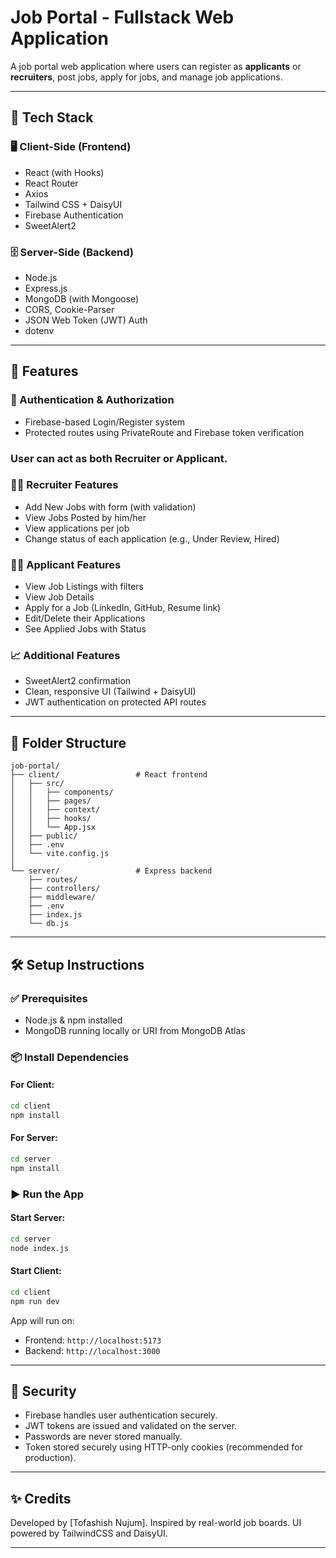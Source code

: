 
# Job Portal - Fullstack Web Application

A job portal web application where users can register as **applicants** or **recruiters**, post jobs, apply for jobs, and manage job applications.

---

## 🚀 Tech Stack

### 🖥️ Client-Side (Frontend)

* React (with Hooks)
* React Router
* Axios
* Tailwind CSS + DaisyUI
* Firebase Authentication
* SweetAlert2

### 🗄️ Server-Side (Backend)

* Node.js
* Express.js
* MongoDB (with Mongoose)
* CORS, Cookie-Parser
* JSON Web Token (JWT) Auth
* dotenv

---

## 📂 Features

### 👥 Authentication & Authorization

* Firebase-based Login/Register system
* Protected routes using PrivateRoute and Firebase token verification

### User can act as both Recruiter or Applicant.

### 🧑‍💼 Recruiter Features

* Add New Jobs with form (with validation)
* View Jobs Posted by him/her
* View applications per job
* Change status of each application (e.g., Under Review, Hired)

### 👨‍🎓 Applicant Features

* View Job Listings with filters
* View Job Details
* Apply for a Job (LinkedIn, GitHub, Resume link)
* Edit/Delete their Applications
* See Applied Jobs with Status

### 📈 Additional Features

* SweetAlert2 confirmation
* Clean, responsive UI (Tailwind + DaisyUI)
* JWT authentication on protected API routes

---

## 📁 Folder Structure

```
job-portal/
├── client/                 # React frontend
│   ├── src/
│   │   ├── components/
│   │   ├── pages/
│   │   ├── context/
│   │   ├── hooks/
│   │   └── App.jsx
│   ├── public/
│   ├── .env
│   └── vite.config.js
│
└── server/                 # Express backend
    ├── routes/
    ├── controllers/
    ├── middleware/
    ├── .env
    ├── index.js
    └── db.js
```

---

## 🛠️ Setup Instructions

### ✅ Prerequisites

* Node.js & npm installed
* MongoDB running locally or URI from MongoDB Atlas

### 📦 Install Dependencies

#### For Client:

```bash
cd client
npm install
```

#### For Server:

```bash
cd server
npm install
```


### ▶️ Run the App

#### Start Server:

```bash
cd server
node index.js
```

#### Start Client:

```bash
cd client
npm run dev
```

App will run on:

* Frontend: `http://localhost:5173`
* Backend: `http://localhost:3000`

---

## 🔐 Security

* Firebase handles user authentication securely.
* JWT tokens are issued and validated on the server.
* Passwords are never stored manually.
* Token stored securely using HTTP-only cookies (recommended for production).

---

## ✨ Credits

Developed by [Tofashish Nujum]. Inspired  by real-world job boards. UI powered by TailwindCSS and DaisyUI.

---

